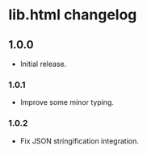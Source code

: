 # lib.html changelog

## 1.0.0

- Initial release.

### 1.0.1

- Improve some minor typing.

### 1.0.2

- Fix JSON stringification integration.

